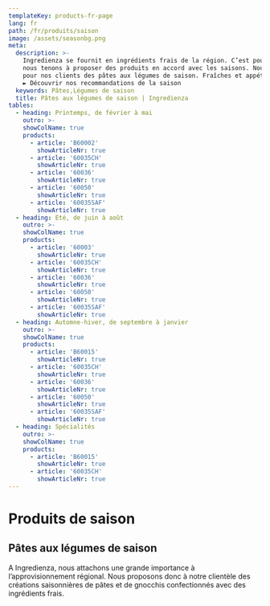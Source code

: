 ```yaml
---
templateKey: products-fr-page
lang: fr 
path: /fr/produits/saison
image: /assets/seasonbg.png
meta:
  description: >-
    Ingredienza se fournit en ingrédients frais de la région. C’est pourquoi
    nous tenons à proposer des produits en accord avec les saisons. Nous créons
    pour nos clients des pâtes aux légumes de saison. Fraîches et appétissantes.
    ► Découvrir nos recommandations de la saison
  keywords: Pâtes,Légumes de saison 
  title: Pâtes aux légumes de saison | Ingredienza
tables:
  - heading: Printemps, de février à mai 
    outro: >-
    showColName: true
    products:
      - article: 'B60002'
        showArticleNr: true
      - article: '60035CH'
        showArticleNr: true
      - article: '60036'
        showArticleNr: true
      - article: '60050'
        showArticleNr: true
      - article: '60035SAF'
        showArticleNr: true
  - heading: Eté, de juin à août 
    outro: >-
    showColName: true 
    products:
      - article: '60003'
        showArticleNr: true
      - article: '60035CH'
        showArticleNr: true
      - article: '60036'
        showArticleNr: true
      - article: '60050'
        showArticleNr: true
      - article: '60035SAF'
        showArticleNr: true
  - heading: Automne-hiver, de septembre à janvier 
    outro: >-
    showColName: true 
    products:
      - article: 'B60015'
        showArticleNr: true
      - article: '60035CH'
        showArticleNr: true
      - article: '60036'
        showArticleNr: true
      - article: '60050'
        showArticleNr: true
      - article: '60035SAF'
        showArticleNr: true
  - heading: Spécialités 
    outro: >-
    showColName: true 
    products:
      - article: 'B60015'
        showArticleNr: true
      - article: '60035CH'
        showArticleNr: true
---
```

 
# Produits de saison 

## Pâtes aux légumes de saison 

A Ingredienza, nous attachons une grande importance à l’approvisionnement
régional. Nous proposons donc à notre clientèle des créations saisonnières de
pâtes et de gnocchis confectionnés avec des ingrédients frais.
